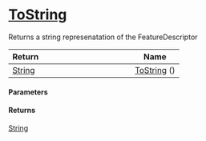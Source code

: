 # [ToString](./FeatureDescriptor--ToString.md)

Returns a string represenatation of the FeatureDescriptor

| Return&nbsp; &nbsp; &nbsp; &nbsp; &nbsp; &nbsp; &nbsp; &nbsp; &nbsp; &nbsp; &nbsp; &nbsp; &nbsp; &nbsp; &nbsp; &nbsp; &nbsp; &nbsp; &nbsp; &nbsp; &nbsp; | Name | 
| --- | --- | 
| [String](https://docs.microsoft.com/en-us/dotnet/api/System.String) | [ToString](./FeatureDescriptor--ToString.md) () | 


#### Parameters

#### Returns
[String](https://docs.microsoft.com/en-us/dotnet/api/System.String)<br>
